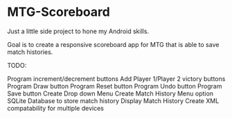 # MTG-Scoreboard

Just a little side project to hone my Android skills.

Goal is to create a responsive scoreboard app for MTG that is able to save match histories.

TODO:

Program increment/decrement buttons
Add Player 1/Player 2 victory buttons
Program Draw button
Program Reset button
Program Undo button
Program Save button
Create Drop down Menu
Create Match History Menu option
SQLite Database to store match history
Display Match History
Create XML compatability for multiple devices
